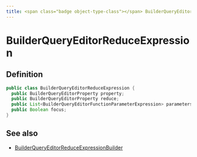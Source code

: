```yaml
---
title: <span class="badge object-type-class"></span> BuilderQueryEditorReduceExpression
---
```

# <span class="badge object-type-class"></span> BuilderQueryEditorReduceExpression

## Definition

```java
public class BuilderQueryEditorReduceExpression {
  public BuilderQueryEditorProperty property;
  public BuilderQueryEditorProperty reduce;
  public List<BuilderQueryEditorFunctionParameterExpression> parameters;
  public Boolean focus;
}
```
## See also

 * <span class="badge builder"></span> [BuilderQueryEditorReduceExpressionBuilder](./builder-BuilderQueryEditorReduceExpressionBuilder.md)
